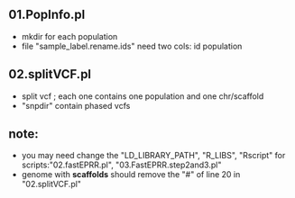 ## 01.PopInfo.pl
  - mkdir for each population
  - file "sample_label.rename.ids" need two cols: id  population


## 02.splitVCF.pl
  - split vcf ; each one contains one population and one chr/scaffold
  - "snpdir" contain phased vcfs

## note:
  - you may need change the "LD_LIBRARY_PATH", "R_LIBS", "Rscript" for scripts:"02.fastEPRR.pl", "03.FastEPRR.step2and3.pl"
  - genome with **scaffolds** should remove the "#" of line 20 in "02.splitVCF.pl"
